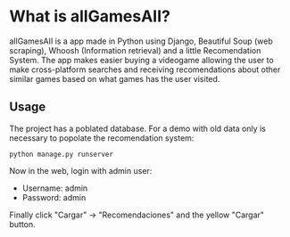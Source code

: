 # What is allGamesAII?

allGamesAII is a app made in Python using Django, Beautiful Soup (web scraping), Whoosh (Information retrieval) and a little Recomendation System.
The app makes easier buying a videogame allowing the user to make cross-platform searches and receiving recomendations about other similar games based on what games has the user visited.


## Usage
The project has a poblated database. For a demo with old data only is necessary to popolate the recomendation system:

```
python manage.py runserver
  ```
Now in the web, login with admin user:
  - Username: admin
  - Password: admin

Finally click "Cargar" -> "Recomendaciones" and the yellow "Cargar" button.

